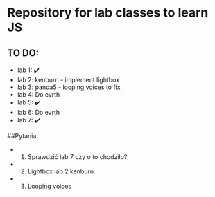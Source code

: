  # Repository for lab classes to learn JS  
 ## TO DO:
 - lab 1: ✔️
 - lab 2: kenburn - implement lightbox
 - lab 3: panda5 - looping voices to fix
 - lab 4: Do evrth
 - lab 5: ✔️
 - lab 6: Do evrth
 - lab 7: ✔️



 ##Pytania:
 - 1. Sprawdzić lab 7 czy o to chodziło?
 - 2. Lightbox lab 2 kenburn
 - 3. Looping voices

